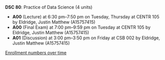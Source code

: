 **DSC 80**: Practice of Data Science (4 units)

- **A00** (Lecture) at 6:30 pm–7:50 pm on Tuesday, Thursday at CENTR 105 by Eldridge, Justin Matthew (A15757415)
- **A00** (Final Exam) at 7:00 pm–9:59 pm on Tuesday at CENTR 105 by Eldridge, Justin Matthew (A15757415)
- **A01** (Discussion) at 3:00 pm–3:50 pm on Friday at CSB 002 by Eldridge, Justin Matthew (A15757415)

[Enrollment numbers over time](./DSC80.tsv)
